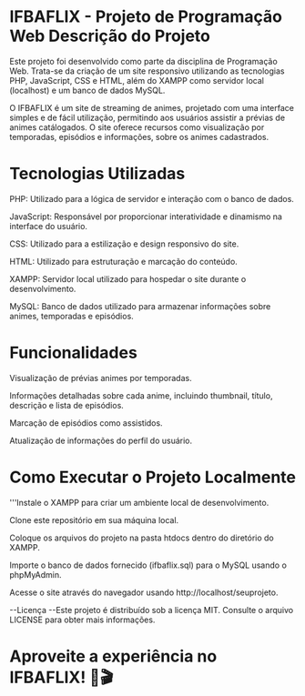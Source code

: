 
# IFBAFLIX - Projeto de Programação Web Descrição do Projeto

Este projeto foi desenvolvido como parte da disciplina de Programação Web. Trata-se da criação de um site responsivo utilizando as tecnologias PHP, JavaScript, CSS e HTML, além do XAMPP como servidor local (localhost) e um banco de dados MySQL.

O IFBAFLIX é um site de streaming de animes, projetado com uma interface simples e de fácil utilização, permitindo aos usuários assistir a prévias de animes catálogados. O site oferece recursos como visualização por temporadas, episódios e informações, sobre os animes cadastrados.

# Tecnologias Utilizadas

PHP: Utilizado para a lógica de servidor e interação com o banco de dados.

JavaScript: Responsável por proporcionar interatividade e dinamismo na interface do usuário.

CSS: Utilizado para a estilização e design responsivo do site.

HTML: Utilizado para estruturação e marcação do conteúdo.

XAMPP: Servidor local utilizado para hospedar o site durante o desenvolvimento.

MySQL: Banco de dados utilizado para armazenar informações sobre animes, temporadas e episódios.

# Funcionalidades

Visualização de prévias animes por temporadas.

Informações detalhadas sobre cada anime, incluindo thumbnail, título, descrição e lista de episódios.

Marcação de episódios como assistidos.

Atualização de informações do perfil do usuário.

# Como Executar o Projeto Localmente

'''Instale o XAMPP para criar um ambiente local de desenvolvimento.

Clone este repositório em sua máquina local.

Coloque os arquivos do projeto na pasta htdocs dentro do diretório do XAMPP.

Importe o banco de dados fornecido (ifbaflix.sql) para o MySQL usando o phpMyAdmin.

Acesse o site através do navegador usando http://localhost/seuprojeto.

--Licença
--Este projeto é distribuído sob a licença MIT. Consulte o arquivo LICENSE para obter mais informações.

# Aproveite a experiência no IFBAFLIX! 🍿🎬
